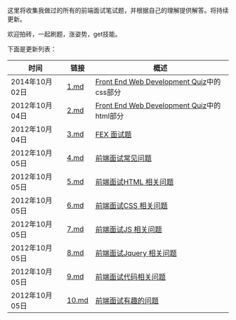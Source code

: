 这里将收集我做过的所有的前端面试笔试题，并根据自己的理解提供解答。将持续更新。

欢迎拍砖，一起刷题，涨姿势，get技能。

下面是更新列表：


|时间|链接|概述|
|---|---|---|
|2014年10月02日|  [1.md](https://github.com/paddingme/Front-end-Web-Development-Interview-Question/blob/master/1.md) |[Front End Web Development Quiz](http://davidshariff.com/quiz/)中的css部分
|2012年10月04日|[2.md](https://github.com/paddingme/Front-end-Web-Development-Interview-Question/blob/master/2.md)|[Front End Web Development Quiz](http://davidshariff.com/quiz/)中的html部分
|2012年10月04日|[3.md](https://github.com/paddingme/Front-end-Web-Development-Interview-Question/blob/master/3.md)|[FEX 面试题](https://github.com/fex-team/interview-questions)
|2012年10月05日|[4.md](https://github.com/paddingme/Front-end-Web-Development-Interview-Question/blob/master/4.md)|[前端面试常见问题](https://github.com/darcyclarke/Front-end-Developer-Interview-Questions#general)
|2012年10月05日|[5.md](https://github.com/paddingme/Front-end-Web-Development-Interview-Question/blob/master/5.md)|[前端面试HTML 相关问题](https://github.com/darcyclarke/Front-end-Developer-Interview-Questions#html)
|2012年10月05日|[6.md](https://github.com/paddingme/Front-end-Web-Development-Interview-Question/blob/master/6.md)|[前端面试CSS 相关问题](https://github.com/darcyclarke/Front-end-Developer-Interview-Questions#css)
|2012年10月05日|[7.md](https://github.com/paddingme/Front-end-Web-Development-Interview-Question/blob/master/7.md)|[前端面试JS 相关问题](https://github.com/darcyclarke/Front-end-Developer-Interview-Questions$jc)
|2012年10月05日|[8.md](https://github.com/paddingme/Front-end-Web-Development-Interview-Question/blob/master/8.md)|[前端面试Jquery 相关问题](https://github.com/darcyclarke/Front-end-Developer-Interview-Questions#jquery)
|2012年10月05日|[9.md](https://github.com/paddingme/Front-end-Web-Development-Interview-Question/blob/master/9.md)|[前端面试代码相关问题](https://github.com/darcyclarke/Front-end-Developer-Interview-Questions#jscode)
|2012年10月05日|[10.md](https://github.com/paddingme/Front-end-Web-Development-Interview-Question/blob/master/10.md)|[前端面试有趣的问题](https://github.com/darcyclarke/Front-end-Developer-Interview-Questions#fun)



<!-- todo:
    1. 总结html中css,js加载顺序规律
    2. 总结`display:none`和`visibility:hidden`的区别以及图片的加载 -->